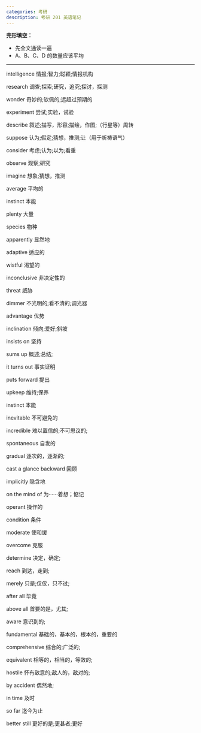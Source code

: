 ```yaml
---
categories: 考研
description: 考研 201 英语笔记
---
```


**完形填空：**  
- 先全文通读一遍
- A、B、C、D 的数量应该平均

---

intelligence   情报;智力;聪颖;情报机构

research   调查;探索;研究，追究;探讨，探测

wonder   奇妙的;钦佩的;远超过预期的

experiment   尝试;实验，试验

describe   叙述;描写，形容;描绘，作图;（行星等）周转

suppose   认为;假定;猜想，推测;让（用于祈祷语气）

consider   考虑;认为;以为;看重

observe   观察;研究

imagine  想象;猜想，推测

average  平均的

instinct  本能

plenty  大量

species  物种

apparently  显然地

adaptive  适应的

wistful  渴望的

inconclusive  非决定性的

threat  威胁

dimmer  不光明的;看不清的;调光器

advantage  优势

inclination  倾向;爱好;斜坡

insists on  坚持

sums up  概述;总结;

it turns out  事实证明

puts forward  提出

upkeep  维持;保养

instinct  本能

inevitable  不可避免的

incredible  难以置信的;不可思议的;

spontaneous  自发的

gradual  逐次的，逐渐的;

cast a glance backward  回顾

implicitly  隐含地

on the mind of  为······着想；惦记

operant  操作的

condition  条件

moderate  使和缓

overcome  克服

determine  决定，确定;

reach  到达，走到;

merely  只是;仅仅，只不过;

after all  毕竟

above all  首要的是，尤其;

aware  意识到的;

fundamental  基础的，基本的，根本的，重要的

comprehensive  综合的;广泛的;

equivalent  相等的，相当的，等效的;

hostile  怀有敌意的;敌人的，敌对的;

by accident  偶然地;

in time  及时

so far  迄今为止

better still  更好的是;更甚者;更好

















